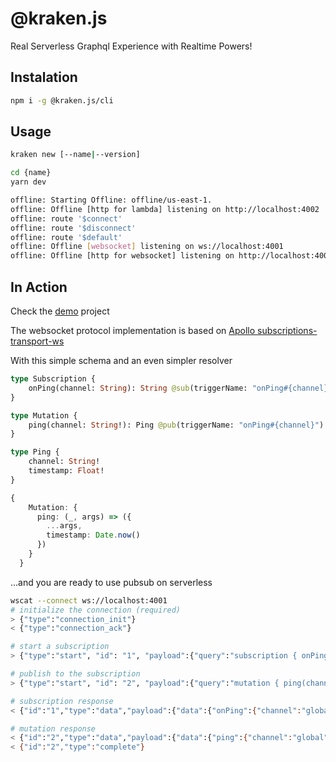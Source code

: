# @kraken.js

Real Serverless Graphql Experience with Realtime Powers!

## Instalation

```sh
npm i -g @kraken.js/cli
```

## Usage

```sh
kraken new [--name|--version]
```

```sh
cd {name}
yarn dev

offline: Starting Offline: offline/us-east-1.
offline: Offline [http for lambda] listening on http://localhost:4002
offline: route '$connect'
offline: route '$disconnect'
offline: route '$default'
offline: Offline [websocket] listening on ws://localhost:4001
offline: Offline [http for websocket] listening on http://localhost:4001
```

## In Action

Check the [demo](packages/demo) project

The websocket protocol implementation is based on [Apollo subscriptions-transport-ws](https://github.com/apollographql/subscriptions-transport-ws/blob/master/PROTOCOL.md)

With this simple schema and an even simpler resolver

```graphql
type Subscription {
    onPing(channel: String): String @sub(triggerName: "onPing#{channel}")
}

type Mutation {
    ping(channel: String!): Ping @pub(triggerName: "onPing#{channel}")
}

type Ping {
    channel: String!
    timestamp: Float!
}
```

```ts
{
    Mutation: {
      ping: (_, args) => ({
        ...args,
        timestamp: Date.now()
      })
    }
  }
```

...and you are ready to use pubsub on serverless

```sh
wscat --connect ws://localhost:4001
# initialize the connection (required)
> {"type":"connection_init"}
< {"type":"connection_ack"}

# start a subscription
> {"type":"start", "id": "1", "payload":{"query":"subscription { onPing(channel: \"global\") }"}}

# publish to the subscription
> {"type":"start", "id": "2", "payload":{"query":"mutation { ping(channel: \"global\") { channel timestamp } }"}}

# subscription response
< {"id":"1","type":"data","payload":{"data":{"onPing":{"channel":"global","timestamp":1599781288309,"__typename":"Ping"}}}}

# mutation response
< {"id":"2","type":"data","payload":{"data":{"ping":{"channel":"global","timestamp":1599781288309}}}} # mutation response
< {"id":"2","type":"complete"}
```
